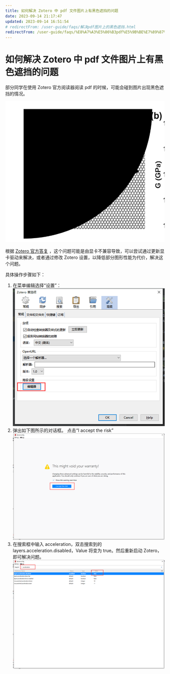 ```yaml
---
title: 如何解决 Zotero 中 pdf 文件图片上有黑色遮挡的问题
date: 2023-09-14 21:17:47
updated: 2023-09-14 16:51:54
# redirectFrom: /user-guide/faqs/解决pdf图片上的黑色遮挡.html
redirectFrom: /user-guide/faqs/%E8%A7%A3%E5%86%B3pdf%E5%9B%BE%E7%89%87%E4%B8%8A%E7%9A%84%E9%BB%91%E8%89%B2%E9%81%AE%E6%8C%A1.html
---
```


# 如何解决 Zotero 中 pdf 文件图片上有黑色遮挡的问题

部分同学在使用 Zotero 官方阅读器阅读 pdf 的时候，可能会碰到图片出现黑色遮挡的情况。

![黑色遮挡](../../assets/images/image-zotero-黑色遮挡.png)

根据 [Zotero 官方答复](https://forums.zotero.org/discussion/97306/black-shade-on-the-figures-when-opening-pdf-by-zotero-report-id-942401037) ，这个问题可能是由显卡不兼容导致，可以尝试通过更新显卡驱动来解决，或者通过修改 Zotero 设置，以降低部分图形性能为代价，解决这个问题。

具体操作步骤如下：

1. 在菜单编辑选择“设置”：
   ![编辑器](../../assets/images/image-zotero-编辑器.png)
1. 弹出如下图所示的对话框。
   点击“I accept the risk”
   ![同意承担风险](../../assets/images/image-zotero-我同意承担风险.png)
1. 在搜索框中输入 acceleration，双击搜索到的 layers.acceleration.disabled，Value 将变为 true。然后重新启动 Zotero，即可解决问题。
   ![将 layers.acceleration.disabled 设置为 true](../../assets/images/image-zotero-layers.acceleration.disabled.png)
